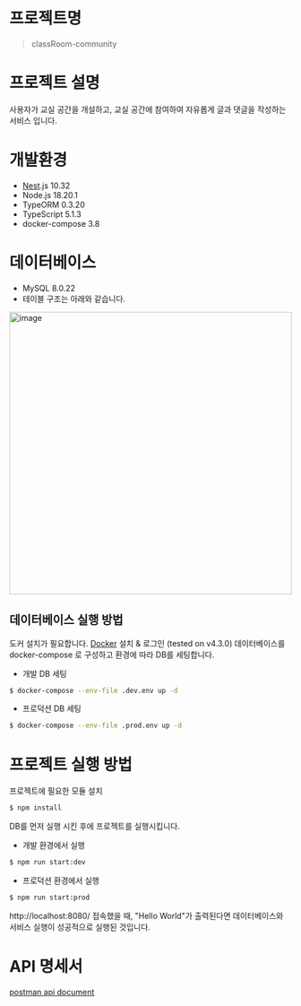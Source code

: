 # 프로젝트명
> classRoom-community

# 프로젝트 설명
사용자가 교실 공간을 개설하고, 교실 공간에 참여하여 자유롭게 글과 댓글을 작성하는 서비스 입니다.

# 개발환경
- [Nest](https://github.com/nestjs/nest).js 10.32
- Node.js 18.20.1
- TypeORM 0.3.20
- TypeScript 5.1.3
- docker-compose 3.8

# 데이터베이스
- MySQL 8.0.22
- 테이블 구조는 아래와 같습니다.
<img width="504" alt="image" src="https://github.com/Suzzzzzy/community_project/assets/97580836/9356e57b-ec32-4f12-b1b5-4f9dc04feb8b">


## 데이터베이스 실행 방법
도커 설치가 필요합니다.
[Docker](https://www.docker.com/get-started) 설치 & 로그인 (tested on v4.3.0)
데이터베이스를 docker-compose 로 구성하고 환경에 따라 DB를 세팅합니다.
- 개발 DB 세팅
```bash
$ docker-compose --env-file .dev.env up -d    
```
- 프로덕션 DB 세팅
```bash
$ docker-compose --env-file .prod.env up -d    
```

# 프로젝트 실행 방법
프로젝트에 필요한 모듈 설치
```bash
$ npm install
```
DB를 먼저 실행 시킨 후에 프로젝트를 실행시킵니다.
- 개발 환경에서 실행
```bash
$ npm run start:dev
```
- 프로덕션 환경에서 실행
```bash
$ npm run start:prod
```
http://localhost:8080/ 접속했을 때, "Hello World"가 출력된다면 데이터베이스와 서비스 실행이 성공적으로 실행된 것입니다.

# API 명세서
[postman api document](https://documenter.getpostman.com/view/19629582/2sA35MzzM5)
